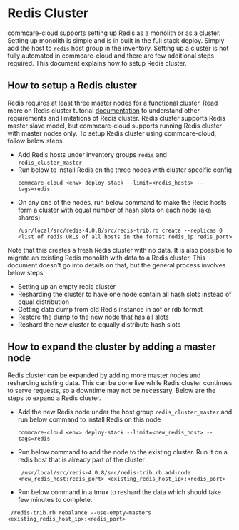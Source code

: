 # Redis Cluster

commcare-cloud supports setting up Redis as a monolith or as a cluster. Setting up monolith is simple and is in built in the full stack deploy. Simply add the host to `redis` host group in the inventory. Setting up a cluster is not fully automated in commcare-cloud and there are few additional steps required. This document explains how to setup Redis cluster.

## How to setup a Redis cluster

Redis requires at least three master nodes for a functional cluster. Read more on Redis cluster tutorial [documentation]([https://redis.io/topics/cluster-tutorial](https://redis.io/topics/cluster-tutorial)) to understand other requirements and limitations of Redis cluster. Redis cluster supports Redis master slave model, but commcare-cloud supports running Redis cluster with master nodes only. To setup Redis cluster using commcare-cloud, follow below steps

- Add Redis hosts under inventory groups `redis` and `redis_cluster_master`
- Run below to install Redis on the three nodes with cluster specific config
  ```
  commcare-cloud <env> deploy-stack --limit=<redis_hosts> --tags=redis
  ```
- On any one of the nodes, run below command to make the Redis hosts form a cluster with equal number of hash slots on each node (aka shards)
   ```
   /usr/local/src/redis-4.0.8/src/redis-trib.rb create --replicas 0 <list of redis URLs of all hosts in the format redis_ip:redis_port>
   ```

Note that this creates a fresh Redis cluster with no data. It is also possible to migrate an existing Redis monolith with data to a Redis cluster. This document doesn't go into details on that, but the general process involves below steps
- Setting up an empty redis cluster
- Resharding the cluster to have one node contain all hash slots instead of equal distribution
- Getting data dump from old Redis instance in aof or rdb format
- Restore the dump to the new node that has all slots
- Reshard the new cluster to equally distribute hash slots

## How to expand the cluster by adding a master node

Redis cluster can be expanded by adding more master nodes and resharding existing data. This can be done live while Redis cluster continues to serve requests, so a downtime may not be necessary. Below are the steps to expand a Redis cluster.

- Add the new Redis node under the host group `redis_cluster_master` and run below command to install Redis on this node
  ```
  commcare-cloud <env> deploy-stack --limit=<new_redis_host> --tags=redis
  ```
- Run below command  to add the node to the existing cluster. Run it on a redis host that is already part of the cluster 
   ```
	/usr/local/src/redis-4.0.8/src/redis-trib.rb add-node <new_redis_host:redis_port> <existing_redis_host_ip>:<redis_port>
  ```
- Run below command in a tmux to reshard the data which should take few minutes to complete.
```
./redis-trib.rb rebalance --use-empty-masters <existing_redis_host_ip>:<redis_port>
```
